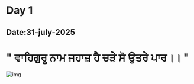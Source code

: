 # Day 1
## Date:31-july-2025
# " ਵਾਹਿਗੁਰੂ ਨਾਮ ਜਹਾਜ਼ ਹੈ ਚੜੇ ਸੋ ਉਤਰੇ ਪਾਰ।। "
![img](Screenshot_2025-08-01-21-38-1812_6012fa4d4ddec268fc5c7112cbb265e7.jpg)
